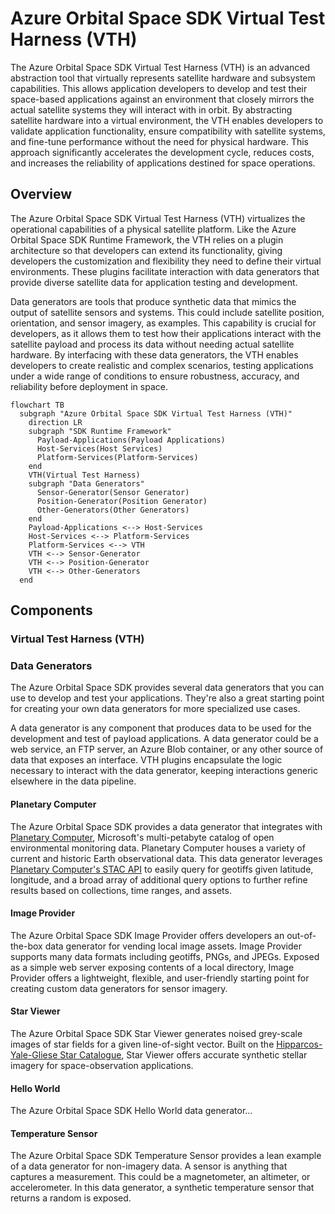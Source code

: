 # Azure Orbital Space SDK Virtual Test Harness (VTH)

The Azure Orbital Space SDK Virtual Test Harness (VTH) is an advanced abstraction tool that virtually represents satellite hardware and subsystem capabilities. This allows application developers to develop and test their space-based applications against an environment that closely mirrors the actual satellite systems they will interact with in orbit. By abstracting satellite hardware into a virtual environment, the VTH enables developers to validate application functionality, ensure compatibility with satellite systems, and fine-tune performance without the need for physical hardware. This approach significantly accelerates the development cycle, reduces costs, and increases the reliability of applications destined for space operations.

## Overview

The Azure Orbital Space SDK Virtual Test Harness (VTH) virtualizes the operational capabilities of a physical satellite platform. Like the Azure Orbital Space SDK Runtime Framework, the VTH relies on a plugin architecture so that developers can extend its functionality, giving developers the customization and flexibility they need to define their virtual environments. These plugins facilitate interaction with data generators that provide diverse satellite data for application testing and development.

Data generators are tools that produce synthetic data that mimics the output of satellite sensors and systems. This could include satellite position, orientation, and sensor imagery, as examples. This capability is crucial for developers, as it allows them to test how their applications interact with the satellite payload and process its data without needing actual satellite hardware. By interfacing with these data generators, the VTH enables developers to create realistic and complex scenarios, testing applications under a wide range of conditions to ensure robustness, accuracy, and reliability before deployment in space.

```mermaid
flowchart TB
  subgraph "Azure Orbital Space SDK Virtual Test Harness (VTH)"
    direction LR
    subgraph "SDK Runtime Framework"
      Payload-Applications(Payload Applications)
      Host-Services(Host Services)
      Platform-Services(Platform-Services)
    end
    VTH(Virtual Test Harness)
    subgraph "Data Generators"
      Sensor-Generator(Sensor Generator)
      Position-Generator(Position Generator)
      Other-Generators(Other Generators)
    end
    Payload-Applications <--> Host-Services
    Host-Services <--> Platform-Services
    Platform-Services <--> VTH
    VTH <--> Sensor-Generator
    VTH <--> Position-Generator
    VTH <--> Other-Generators
  end
```

## Components

### Virtual Test Harness (VTH)

### Data Generators

The Azure Orbital Space SDK provides several data generators that you can use to develop and test your applications. They're also a great starting point for creating your own data generators for more specialized use cases.

A data generator is any component that produces data to be used for the development and test of payload applications. A data generator could be a web service, an FTP server, an Azure Blob container, or any other source of data that exposes an interface. VTH plugins encapsulate the logic necessary to interact with the data generator, keeping interactions generic elsewhere in the data pipeline. 

#### Planetary Computer

The Azure Orbital Space SDK provides a data generator that integrates with [Planetary Computer](https://planetarycomputer.microsoft.com), Microsoft's multi-petabyte catalog of open environmental monitoring data. Planetary Computer houses a variety of current and historic Earth observational data. This data generator leverages [Planetary Computer's STAC API](https://planetarycomputer.microsoft.com/docs/quickstarts/reading-stac/) to easily query for geotiffs given latitude, longitude, and a broad array of additional query options to further refine results based on collections, time ranges, and assets.

<!-- TODO: Add link to data generator repo -->

#### Image Provider

The Azure Orbital Space SDK Image Provider offers developers an out-of-the-box data generator for vending local image assets. Image Provider supports many data formats including geotiffs, PNGs, and JPEGs. Exposed as a simple web server exposing contents of a local directory, Image Provider offers a lightweight, flexible, and user-friendly starting point for creating custom data generators for sensor imagery.

<!-- TODO: Add link to data generator repo -->

#### Star Viewer

The Azure Orbital Space SDK Star Viewer generates noised grey-scale images of star fields for a given line-of-sight vector. Built on the [Hipparcos-Yale-Gliese Star Catalogue](https://github.com/astronexus/HYG-Database), Star Viewer offers accurate synthetic stellar imagery for space-observation applications.

<!-- TODO: Add link to data generator repo -->

#### Hello World

The Azure Orbital Space SDK Hello World data generator...

<!-- TODO: Finish this and add a link -->

#### Temperature Sensor

The Azure Orbital Space SDK Temperature Sensor provides a lean example of a data generator for non-imagery data. A sensor is anything that captures a measurement. This could be a magnetometer, an altimeter, or accelerometer. In this data generator, a synthetic temperature sensor that returns a random is exposed.

<!-- TODO: Finish this and add a link -->